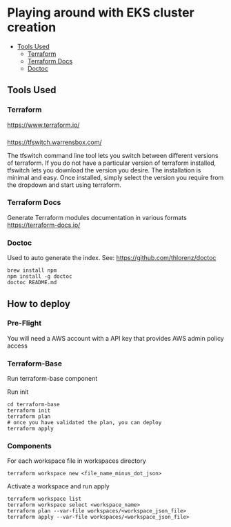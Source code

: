 # Playing around with EKS cluster creation 


<!-- START doctoc generated TOC please keep comment here to allow auto update -->
<!-- DON'T EDIT THIS SECTION, INSTEAD RE-RUN doctoc TO UPDATE -->

- [Tools Used](#tools-used)
  - [Terraform](#terraform)
  - [Terraform Docs](#terraform-docs)
  - [Doctoc](#doctoc)

<!-- END doctoc generated TOC please keep comment here to allow auto update -->


## Tools Used

### Terraform 

https://www.terraform.io/

###

https://tfswitch.warrensbox.com/

The tfswitch command line tool lets you switch between different versions of terraform. If you do not have a particular version of terraform installed, tfswitch lets you download the version you desire. The installation is minimal and easy. Once installed, simply select the version you require from the dropdown and start using terraform.

### Terraform Docs

Generate Terraform modules documentation in various formats
https://terraform-docs.io/

### Doctoc 

Used to auto generate the index.
See: https://github.com/thlorenz/doctoc

    brew install npm
    npm install -g doctoc
    doctoc README.md



## How to deploy

### Pre-Flight

You will need a AWS account with a API key that provides AWS admin policy access


### Terraform-Base

Run terraform-base component

Run init

```
cd terraform-base
terraform init
terraform plan 
# once you have validated the plan, you can deploy
terraform apply
```



### Components
For each workspace file in workspaces directory

```
terraform workspace new <file_name_minus_dot_json>
```

Activate a workspace and run apply

```
terraform workspace list
terraform workspace select <workspace_name>
terraform plan --var-file workspaces/<workspace_json_file>
terraform apply --var-file workspaces/<workspace_json_file>
```